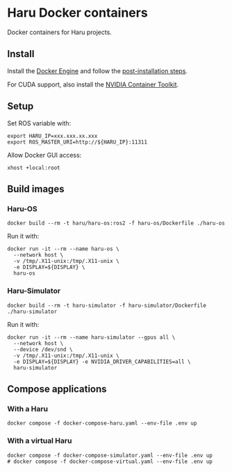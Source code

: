 # Haru Docker containers
Docker containers for Haru projects.

## Install
Install the [Docker Engine](https://docs.docker.com/engine/install/ubuntu/) and follow the [post-installation steps](https://docs.docker.com/engine/install/linux-postinstall/).

For CUDA support, also install the [NVIDIA Container Toolkit](https://docs.nvidia.com/datacenter/cloud-native/container-toolkit/latest/install-guide.html#installing-the-nvidia-container-toolkit).

## Setup
Set ROS variable with:
```
export HARU_IP=xxx.xxx.xx.xxx
export ROS_MASTER_URI=http://${HARU_IP}:11311
```

Allow Docker GUI access:
```
xhost +local:root
```

## Build images

### Haru-OS
```
docker build --rm -t haru/haru-os:ros2 -f haru-os/Dockerfile ./haru-os
```

Run it with:
```
docker run -it --rm --name haru-os \
  --network host \
  -v /tmp/.X11-unix:/tmp/.X11-unix \
  -e DISPLAY=${DISPLAY} \
  haru-os
```

### Haru-Simulator
```
docker build --rm -t haru-simulator -f haru-simulator/Dockerfile ./haru-simulator
```

Run it with:
```
docker run -it --rm --name haru-simulator --gpus all \
  --network host \
  --device /dev/snd \
  -v /tmp/.X11-unix:/tmp/.X11-unix \
  -e DISPLAY=${DISPLAY} -e NVIDIA_DRIVER_CAPABILITIES=all \
  haru-simulator
```

## Compose applications

### With a Haru
```
docker compose -f docker-compose-haru.yaml --env-file .env up
```

### With a virtual Haru
```
docker compose -f docker-compose-simulator.yaml --env-file .env up
# docker compose -f docker-compose-virtual.yaml --env-file .env up
```
